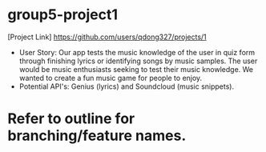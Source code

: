 # group5-project1

[Project Link] https://github.com/users/qdong327/projects/1

* User Story: Our app tests the music knowledge of the user in quiz form through finishing lyrics or identifying songs by music samples. The user would be music enthusiasts seeking to test their music knowledge. We wanted to create a fun music game for people to enjoy.
* Potential API's: Genius (lyrics) and Soundcloud (music snippets).

# Refer to outline for branching/feature names.
